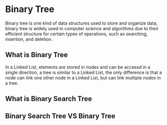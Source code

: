 # Binary Tree

Binary tree is one kind of data structures used to store and organize data, binary tree is widely used in computer science and algorithms due to their efficient structure for certain types of operations, such as searching, insertion, and deletion.

## What is Binary Tree

In a Linked List, elements are stored in nodes and can be accessd in a single direction, a tree is similar to a Linked List, the only difference is that a node can link one other node in a Linked List, but can link multiple nodes in a tree.

## What is Binary Search Tree



## Binary Search Tree VS Binary Tree 




